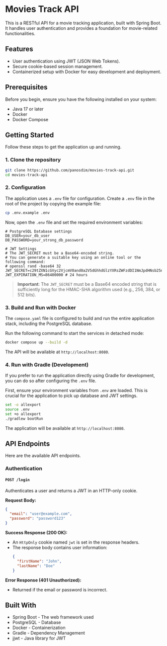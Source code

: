 # Movies Track API

This is a RESTful API for a movie tracking application, built with Spring Boot. It handles user authentication and provides a foundation for movie-related functionalities.

## Features

- User authentication using JWT (JSON Web Tokens).
- Secure cookie-based session management.
- Containerized setup with Docker for easy development and deployment.

## Prerequisites

Before you begin, ensure you have the following installed on your system:

- Java 17 or later
- Docker
- Docker Compose

## Getting Started

Follow these steps to get the application up and running.

### 1. Clone the repository

```bash
git clone https://github.com/panosdim/movies-track-api.git
cd movies-track-api
```

### 2. Configuration

The application uses a `.env` file for configuration. Create a `.env` file in the root of the project by copying the example file:

```bash
cp .env.example .env
```

Now, open the `.env` file and set the required environment variables:

```env
# PostgreSQL Database settings
DB_USER=your_db_user
DB_PASSWORD=your_strong_db_password

# JWT Settings
# The JWT_SECRET must be a Base64-encoded string.
# You can generate a suitable key using an online tool or the following command:
# openssl rand -base64 32
JWT_SECRET=c29tZXN1cGVyc2VjcmV0and0a2V5dGhhdGlzYXRsZWFzdDI1NmJpdHNsb25n
JWT_EXPIRATION_MS=86400000 # 24 hours
```

> **Important**: The `JWT_SECRET` must be a Base64 encoded string that is sufficiently long for the HMAC-SHA algorithm used (e.g., 256, 384, or 512 bits).

### 3. Build and Run with Docker

The `compose.yaml` file is configured to build and run the entire application stack, including the PostgreSQL database.

Run the following command to start the services in detached mode:

```bash
docker compose up --build -d
```

The API will be available at `http://localhost:8080`.

### 4. Run with Gradle (Development)

If you prefer to run the application directly using Gradle for development, you can do so after configuring the `.env` file.

First, ensure your environment variables from `.env` are loaded. This is crucial for the application to pick up database and JWT settings.

```bash
set -o allexport
source .env
set +o allexport
./gradlew bootRun
```

The application will be available at `http://localhost:8080`.


## API Endpoints

Here are the available API endpoints.

### Authentication

#### `POST /login`

Authenticates a user and returns a JWT in an HTTP-only cookie.

**Request Body:**

```json
{
  "email": "user@example.com",
  "password": "password123"
}
```

**Success Response (200 OK):**

- An `HttpOnly` cookie named `jwt` is set in the response headers.
- The response body contains user information:
  ```json
  {
    "firstName": "John",
    "lastName": "Doe"
  }
  ```

**Error Response (401 Unauthorized):**

- Returned if the email or password is incorrect.

## Built With

- Spring Boot - The web framework used
- PostgreSQL - Database
- Docker - Containerization
- Gradle - Dependency Management
- jjwt - Java library for JWT